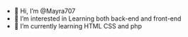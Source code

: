 - 👋 Hi, I’m @Mayra707
- 👀 I’m interested in Learning both back-end and front-end
- 🌱 I’m currently learning HTML CSS and php


<!---
Mayra707/Mayra707 is a ✨ special ✨ repository because its `README.md` (this file) appears on your GitHub profile.
You can click the Preview link to take a look at your changes.
--->

